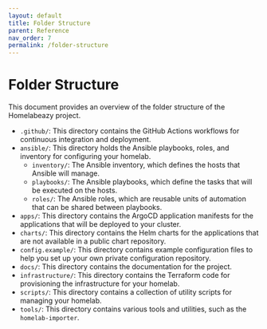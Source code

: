 ```yaml
---
layout: default
title: Folder Structure
parent: Reference
nav_order: 7
permalink: /folder-structure
---
```


# Folder Structure

This document provides an overview of the folder structure of the Homelabeazy project.

-   `.github/`: This directory contains the GitHub Actions workflows for continuous integration and deployment.
-   `ansible/`: This directory holds the Ansible playbooks, roles, and inventory for configuring your homelab.
    -   `inventory/`: The Ansible inventory, which defines the hosts that Ansible will manage.
    -   `playbooks/`: The Ansible playbooks, which define the tasks that will be executed on the hosts.
    -   `roles/`: The Ansible roles, which are reusable units of automation that can be shared between playbooks.
-   `apps/`: This directory contains the ArgoCD application manifests for the applications that will be deployed to your cluster.
-   `charts/`: This directory contains the Helm charts for the applications that are not available in a public chart repository.
-   `config.example/`: This directory contains example configuration files to help you set up your own private configuration repository.
-   `docs/`: This directory contains the documentation for the project.
-   `infrastructure/`: This directory contains the Terraform code for provisioning the infrastructure for your homelab.
-   `scripts/`: This directory contains a collection of utility scripts for managing your homelab.
-   `tools/`: This directory contains various tools and utilities, such as the `homelab-importer`.
